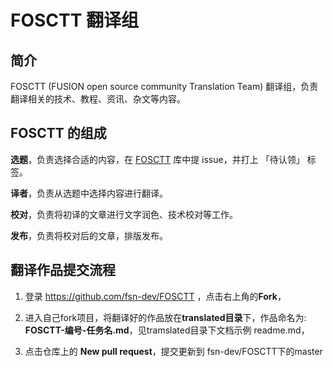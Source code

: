 # FOSCTT 翻译组

## 简介

FOSCTT (FUSION open source community Translation Team) 翻译组，负责翻译相关的技术、教程、资讯、杂文等内容。

## FOSCTT 的组成

**选题**，负责选择合适的内容，在 [FOSCTT](https://github.com/fsn-dev/FOSCTT/issues) 库中提 issue，并打上 「待认领」 标签。

**译者**，负责从选题中选择内容进行翻译。

**校对**，负责将初译的文章进行文字润色、技术校对等工作。

**发布**，负责将校对后的文章，排版发布。

## 翻译作品提交流程

1. 登录 https://github.com/fsn-dev/FOSCTT ，点击右上角的**Fork**，

2. 进入自己fork项目，将翻译好的作品放在**translated目录**下，作品命名为: **FOSCTT-编号-任务名.md**，见tramslated目录下文档示例 readme.md，

3. 点击仓库上的 **New pull request**，提交更新到 fsn-dev/FOSCTT下的master
